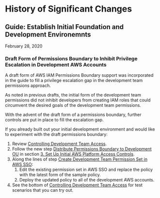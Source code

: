 # History of Significant Changes


## Guide: Establish Initial Foundation and Development Environemnts

February 28, 2020

### Draft Form of Permissions Boundary to Inhibit Privilege Escalation in Development AWS Accounts

A draft form of AWS IAM Permissions Boundary support was incorporated in the guide to fill a privilege escalation gap in the development team permissions approach. 

As noted in previous drafts, the initial form of the development team permissions did not inhibit developers from creating IAM roles that could circumvent the desired goals of the development team permissions. 

With the advent of the draft form of a permissions boundary, further controls are put in place to fill the escalation gap.

If you already built out your initial development environment and would like to experiment with the draft permissions boundary:

1. Review [Controlling Development Team Access](1-dev-environments/3-3-controlling-dev-team-access.md).
2. Follow the new step [Distribute Permissions Boundary to Development OU](1-dev-environments/2-3-set-up-aws-platform-access-controls.md#8-distribute-permissions-boundary-to-development-ou) in section [3. Set Up Initial AWS Platform Access Controls](1-dev-environments/2-3-set-up-aws-platform-access-controls.md).
3. Along the lines of step [Create Development Team Permission Set in AWS SSO](1-dev-environments/2-3-set-up-aws-platform-access-controls.md#8-create-development-team-permission-set-in-aws-sso):
    1. Edit the existing permission set in AWS SSO and replace the policy with the latest form of the sample policy.
    2. Deploy the updated policy to all of the development AWS accounts.
4. See the bottom of [Controlling Development Team Access](1-dev-environments/3-3-controlling-dev-team-access.md) for test scenarios that you can try out.
